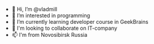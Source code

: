 - 👋 Hi, I’m @vladmill
- 👀 I’m interested in programming
- 🌱 I’m currently learning developer course in GeekBrains
- 💞️ I'm looking to collaborate on IT-company
- 📫 I'm from Novosibirsk Russia

<!---
vladmill/vladmill is a ✨ special ✨ repository because its `README.md` (this file) appears on your GitHub profile.
You can click the Preview link to take a look at your changes.
--->
